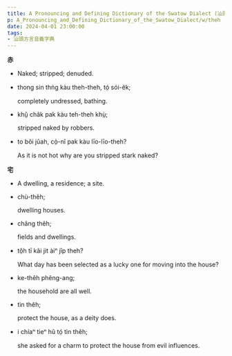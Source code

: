```yaml
---
title: A Pronouncing and Defining Dictionary of the Swatow Dialect (汕頭方言音義字典) / theh
p: A_Pronouncing_and_Defining_Dictionary_of_the_Swatow_Dialect/w/theh
date: 2024-04-01 23:00:00
tags: 
- 汕頭方言音義字典
---
```



**赤**
- Naked; stripped; denuded.

- thong sin thǹg kàu theh-theh, tó̤ sói-êk;

  completely undressed, bathing.

- khṳ̂ châk pak kàu teh-theh khṳ̀;

  stripped naked by robbers.

- to bŏi jûah, cò̤-nî pak kàu līo-līo-theh?

  As it is not hot why are you stripped stark naked?

**宅**
- A dwelling, a residence; a site.

- chù-thêh;

  dwelling houses.

- châng thêh;

  fields and dwellings.

- tô̤h tī kâi jit àiⁿ jîp theh?

  What day has been selected as a lucky one for moving into the house?

- ke-thêh phêng-ang;

  the household are all well.

- tìn thêh;

  protect the house, as a deity does.

- i chíaⁿ tieⁿ hû tó̤ tìn thêh;

  she asked for a charm to protect the house from evil influences.